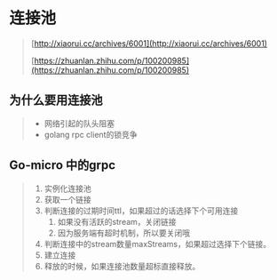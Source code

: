 # 连接池

> [http://xiaorui.cc/archives/6001](http://xiaorui.cc/archives/6001)
>
> [https://zhuanlan.zhihu.com/p/100200985](https://zhuanlan.zhihu.com/p/100200985)

## 为什么要用连接池

> * 网络引起的队头阻塞
> * golang rpc client的锁竞争

## Go-micro 中的grpc

> 1. 实例化连接池
> 2. 获取一个链接
> 3. 判断连接的过期时间ttl，如果超过的话选择下个可用连接
>    1. 如果没有活跃的stream，关闭链接
>    2. 因为服务端有超时机制，所以要关闭哦
> 4. 判断连接中的stream数量maxStreams，如果超过选择下个链接。
> 5. 建立连接
> 6. 释放的时候，如果连接池数量超标直接释放。



